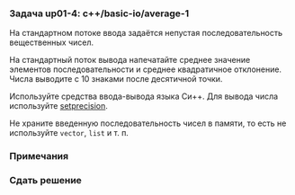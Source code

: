### Задача up01-4: c++/basic-io/average-1

На стандартном потоке ввода задаётся непустая последовательность
вещественных чисел.

На стандартный поток вывода напечатайте среднее значение элементов
последовательности и среднее квадратичное отклонение. Числа выводите с
10 знаками после десятичной точки.

Используйте средства ввода-вывода языка Си++. Для вывода числа
используйте
[setprecision](http://www.cplusplus.com/reference/iomanip/setprecision/).

Не храните введенную последовательность чисел в памяти, то есть не
используйте `vector`, `list` и т. п.

### Примечания

### Сдать решение
